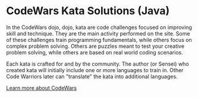 # CodeWars Kata Solutions (Java)

In the CodeWars dojo, dojo, kata are code challenges focused on improving skill and technique. They are the main activity performed on the site. Some of these challenges train programming fundamentals, while others focus on complex problem solving. Others are puzzles meant to test your creative problem solving, while others are based on real world coding scenarios.

Each kata is crafted for and by the community. The author (or Sensei) who created kata will initially include one or more languages to train in. Other Code Warriors later can "translate" the kata into additional languages.

[Learn more about CodeWars](https://github.com/Codewars/codewars.com/wiki/About-Codewars)
